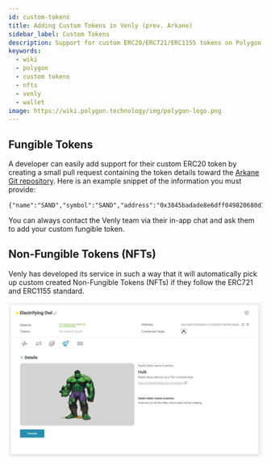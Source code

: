 ```yaml
---
id: custom-tokens
title: Adding Custom Tokens in Venly (prev. Arkane)
sidebar_label: Custom Tokens
description: Support for custom ERC20/ERC721/ERC1155 tokens on Polygon network
keywords:
  - wiki
  - polygon
  - custom tokens
  - nfts
  - venly
  - wallet
image: https://wiki.polygon.technology/img/polygon-logo.png
---
```


## Fungible Tokens

A developer can easily add support for their custom ERC20 token by creating a small pull request containing the token details toward the [Arkane Git repository](https://github.com/ArkaneNetwork/content-management/tree/master/tokens). Here is an example snippet of the information you must provide:

```
{"name":"SAND","symbol":"SAND","address":"0x3845badade8e6dff049820680d1f14bd3903a5d0","decimals":18,"type":"ERC20"}
```

You can always contact the Venly team via their in-app chat and ask them to add your custom fungible token.

## Non-Fungible Tokens (NFTs)

Venly has developed its service in such a way that it will automatically pick up custom created Non-Fungible Tokens (NFTs) if they follow the ERC721 and ERC1155 standard.

![The Hulk ERC1155 NFT on Polygon](img/06.png)
